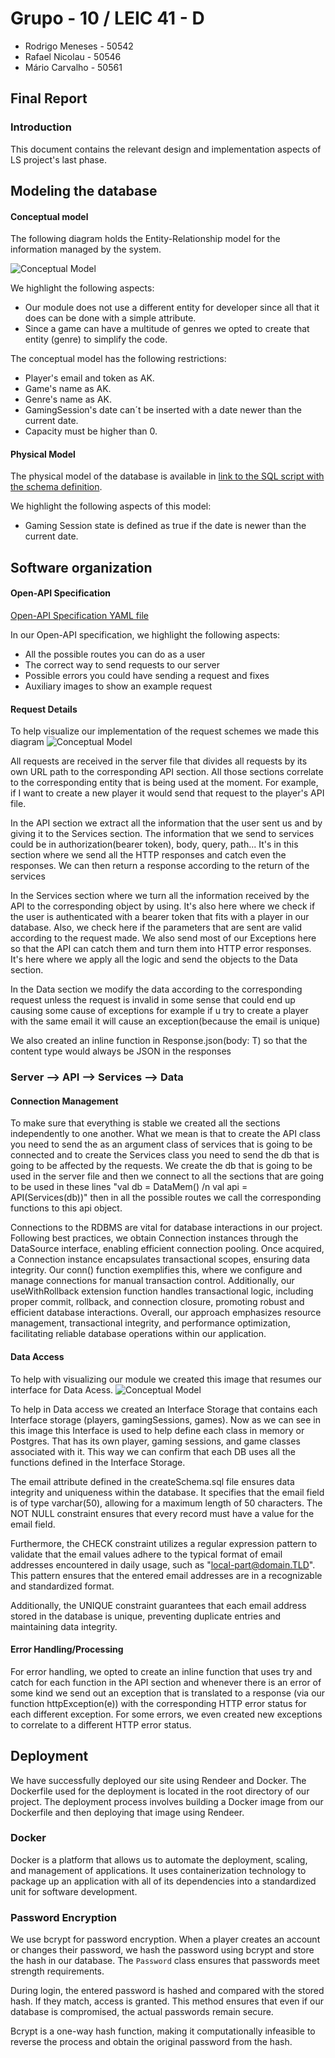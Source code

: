 # Grupo - 10 / LEIC 41 - D
- Rodrigo Meneses - 50542
- Rafael Nicolau - 50546
- Mário Carvalho - 50561

## Final Report 

### Introduction

This document contains the relevant design and implementation aspects of LS project's last phase.

## Modeling the database

#### Conceptual model

The following diagram holds the Entity-Relationship model for the information managed by the system.

![Conceptual Model](assets/ModeloEA.png)

We highlight the following aspects:
-  Our module does not use a different entity for developer since all that it does can be done with a simple attribute.
-  Since a game can have a multitude of genres we opted to create that entity (genre) to simplify the code.

The conceptual model has the following restrictions:
- Player's email and token as AK.
- Game's name as AK.
- Genre's name as AK.
- GamingSession's date can´t be inserted with a date newer than the current date.
- Capacity must be higher than 0.

#### Physical Model

The physical model of the database is available in [link to the SQL script with the schema definition](src/main/sql/createSchema.sql).

We highlight the following aspects of this model:
- Gaming Session state is defined as true if the date is newer than the current date.

## Software organization

#### Open-API Specification

[Open-API Specification YAML file](docs/API-docs%201.0.yaml)

In our Open-API specification, we highlight the following aspects:
- All the possible routes you can do as a user
- The correct way to send requests to our server
- Possible errors you could have sending a request and fixes
- Auxiliary images to show an example request

#### Request Details

To help visualize our implementation of the request schemes we made this diagram
![Conceptual Model](assets/requestDetails.png)

All requests are received in the server file that divides all requests by its own URL path to the corresponding API section. All those sections correlate to the corresponding entity that is being used at the moment.
For example, if I want to create a new player it would send that request to the player's API file.

In the API section we extract all the information that the user sent us and by giving it to the Services section.
The information that we send to services could be in authorization(bearer token), body, query, path...
It's in this section where we send all the HTTP responses and catch even the responses.
We can then return a response according to the return of the services

In the Services section where we turn all the information received by the API to the corresponding object by using.
It's also here where we check if the user is authenticated with a bearer token that fits with a player in our database.
Also, we check here if the parameters that are sent are valid according to the request made.
We also send most of our Exceptions here so that the API can catch them and turn them into HTTP error responses.
It's here where we apply all the logic and send the objects to the Data section.

In the Data section we modify the data according to the corresponding request unless the request is invalid in some sense that could end up causing some cause of exceptions for example if u try to create a player with the same email it will cause an exception(because the email is unique)

We also created an inline function in Response.json(body: T) so that the content type would always be JSON in the responses

### Server --> API --> Services --> Data


#### Connection Management

To make sure that everything is stable we created all the sections independently to one another.
What we mean is that to create the API class you need to send the as an argument class of services that is going to be connected and to create the Services class you need to send the db that is going to be affected by the requests.
We create the db that is going to be used in the server file and then we connect to all the sections that are going to be used in these lines "val db = DataMem() /n val api = API(Services(db))"  then in all the possible routes we call the corresponding functions to this api object.

Connections to the RDBMS are vital for database interactions in our project. Following best practices, we obtain Connection instances through the DataSource interface, enabling efficient connection pooling. Once acquired, a Connection instance encapsulates transactional scopes, ensuring data integrity. Our conn() function exemplifies this, where we configure and manage connections for manual transaction control. Additionally, our useWithRollback extension function handles transactional logic, including proper commit, rollback, and connection closure, promoting robust and efficient database interactions. Overall, our approach emphasizes resource management, transactional integrity, and performance optimization, facilitating reliable database operations within our application.
#### Data Access

To help with visualizing our module we created this image that resumes our interface for Data Acess.
![Conceptual Model](assets/DataAcess.png)

To help in Data access we created an Interface Storage that contains each Interface storage  (players, gamingSessions, games).
Now as we can see in this image this Interface is used to help define each class in memory or Postgres. That has its own player, gaming sessions, and game classes associated with it.
This way we can confirm that each DB uses all the functions defined in the Interface Storage.


The email attribute defined in the createSchema.sql file ensures data integrity and uniqueness within the database. It specifies that the email field is of type varchar(50), allowing for a maximum length of 50 characters. The NOT NULL constraint ensures that every record must have a value for the email field.

Furthermore, the CHECK constraint utilizes a regular expression pattern to validate that the email values adhere to the typical format of email addresses encountered in daily usage, such as "local-part@domain.TLD". This pattern ensures that the entered email addresses are in a recognizable and standardized format.

Additionally, the UNIQUE constraint guarantees that each email address stored in the database is unique, preventing duplicate entries and maintaining data integrity.

#### Error Handling/Processing

For error handling, we opted to create an inline function that uses try and catch for each function in the API section and whenever there is an error of some kind we send out an exception that is translated to a response (via our function httpException(e)) with the corresponding HTTP error status for each different exception.
For some errors, we even created new exceptions to correlate to a different HTTP error status.


## Deployment

We have successfully deployed our site using Rendeer and Docker. The Dockerfile used for the deployment is located in the root directory of our project. The deployment process involves building a Docker image from our Dockerfile and then deploying that image using Rendeer.

### Docker

Docker is a platform that allows us to automate the deployment, scaling, and management of applications. It uses containerization technology to package up an application with all of its dependencies into a standardized unit for software development.

### Password Encryption

We use bcrypt for password encryption. When a player creates an account or changes their password, we hash the password using bcrypt and store the hash in our database. The `Password` class ensures that passwords meet strength requirements.

During login, the entered password is hashed and compared with the stored hash. If they match, access is granted. This method ensures that even if our database is compromised, the actual passwords remain secure.

Bcrypt is a one-way hash function, making it computationally infeasible to reverse the process and obtain the original password from the hash.
